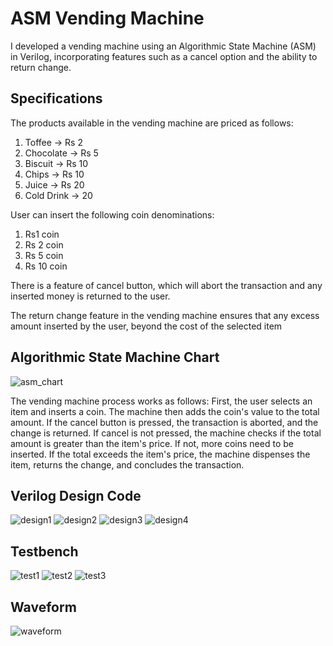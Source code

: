 # ASM Vending Machine
I developed a vending machine using an Algorithmic State Machine (ASM) in Verilog, incorporating features such as a cancel option and the ability to return change.

## Specifications

The products available in the vending machine are priced as follows:
1. Toffee -> Rs 2
2. Chocolate -> Rs 5
3. Biscuit -> Rs 10
4. Chips -> Rs 10
5. Juice -> Rs 20
6. Cold Drink -> 20

User can insert the following coin denominations:
1. Rs1 coin
2. Rs 2 coin
3. Rs 5 coin
4. Rs 10 coin

There is a feature of cancel button, which will abort the transaction and any inserted money is returned to the user.

The return change feature in the vending machine ensures that any excess amount inserted by the user, beyond the cost of the selected item

## Algorithmic State Machine Chart

![asm_chart](images/asm_chart.jpeg)

The vending machine process works as follows: 
First, the user selects an item and inserts a coin. 
The machine then adds the coin's value to the total amount. 
If the cancel button is pressed, the transaction is aborted, and the change is returned. 
If cancel is not pressed, the machine checks if the total amount is greater than the item's price.  If not, more coins need to be inserted. If the total exceeds the item's price, the machine dispenses the item, returns the change, and concludes the transaction.

## Verilog Design Code

![design1](images/design1.png)
![design2](images/design2.png)
![design3](images/design3.png)
![design4](images/design4.png)

## Testbench
![test1](images/test1.png)
![test2](images/test2.png)
![test3](images/test3.png)

## Waveform
![waveform](images/waveform.png)


